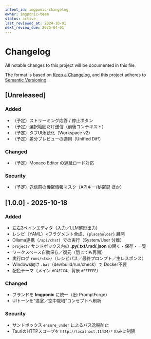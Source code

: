 ```yaml
---
intent_id: imgponic-changelog
owner: imgponic-team
status: active
last_reviewed_at: 2024-10-01
next_review_due: 2025-04-01
---
```


# Changelog

<!-- markdownlint-disable MD024 -->

All notable changes to this project will be documented in this file.

The format is based on [Keep a Changelog](https://keepachangelog.com/en/1.0.0/),
and this project adheres to
[Semantic Versioning](https://semver.org/spec/v2.0.0.html).

## [Unreleased]

### Added

- （予定）ストリーミング応答 / 停止ボタン
- （予定）選択範囲だけ送信（前後コンテキスト）
- （予定）タブUI永続化（Workspace v2）
- （予定）差分プレビューの適用（Unified Diff）

### Changed

- （予定）Monaco Editor の遅延ロード対応

### Security

- （予定）送信前の機密情報マスク（APIキー/秘密鍵 ほか）

## [1.0.0] - 2025-10-18

### Added

- 左右2ペインエディタ（入力／LLM整形出力）
- レシピ（YAML）×フラグメント合成、`{placeholder}` 展開
- Ollama連携（`/api/chat`）での実行（System/User 分離）
- `project/` サンドボックス内の **.py/.txt/.md/.json** の開く・保存・一覧
- ワークスペース自動保存／復元（閉じても再開）
- 実行ログ `runs/<ts>/`（レシピパス／最終プロンプト／生レスポンス）
- Windows向け `.bat`（dev/build/run/check）で Docker不要
- 配色テーマ（メイン `#C4FCC4`、背景 `#FFFFEE`）

### Changed

- ブランドを **Imgponic** に統一（旧: PromptForge）
- UIトーンを“温室／空中栽培”コンセプトへ刷新

### Security

- サンドボックス `ensure_under` によるパス逸脱防止
- TauriのHTTPスコープを `http://localhost:11434/*` のみに制限

<!-- markdownlint-enable MD024 -->

